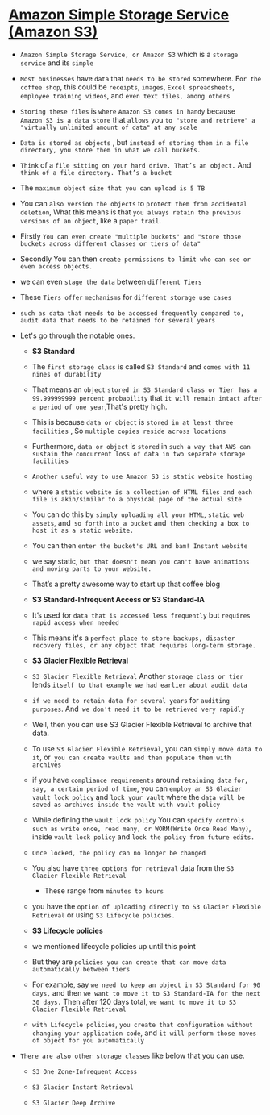 # <ins> Amazon Simple Storage Service (Amazon S3) </ins> #

-  `Amazon Simple Storage Service, or Amazon S3` which is a `storage service` and its `simple`

- `Most businesses` have `data` that `needs to be stored` somewhere. F`or the coffee shop`, this could be `receipts`, `images`, `Excel spreadsheets`, `employee training videos`, and `even text files, among others`

- `Storing these files` is `where` `Amazon S3 comes in handy` because ` Amazon S3 is a data store` that `allows` you `to "store and retrieve" a "virtually unlimited amount of data" at any scale`

-  `Data is stored as objects` , but `instead of storing them in a file directory, you store them in what we call buckets.`

- `Think` of a `file sitting on your hard drive. That’s an object.` And `think of a file directory. That’s a bucket`

- The `maximum object size that you can upload is 5 TB`

-  You can `also version the objects` to `protect them from accidental deletion`, What this means is that `you always retain the previous versions of an object`, like a `paper trail`.

- Firstly `You can even create "multiple buckets" and "store those buckets across different classes or tiers of data" `

- Secondly You can then `create permissions to limit who can see or even access objects.`

- we can even `stage the data` between `different Tiers`

- These `Tiers offer` `mechanisms` for `different storage use cases`

- `such as data that needs to be accessed frequently compared to, audit data that needs to be retained for several years`

- Let's go through the notable ones. 

    - **S3 Standard** 

    - The `first storage class` is called `S3 Standard` and `comes with 11 nines of durability`

    - That means an `object` `stored in S3 Standard class or Tier ` `has a 99.999999999 percent probability` that `it will remain intact after a period of one year`,That's pretty high.

    - This is because `data or object` is `stored in at least three facilities` , So `multiple copies reside across locations`

    - Furthermore, `data or object` is `stored` in `such a way that` `AWS can sustain the concurrent loss of data in two separate storage facilities`

    - `Another useful way to use Amazon S3 is static website hosting`

    - where a `static website is a collection of HTML files and each file is akin/similar to a physical page of the actual site`

    - You can do this by `simply uploading all your HTML`, `static web assets`, and` so forth` `into a bucket` and` then checking a box to host it as a static website.`

    -  You can then `enter the bucket's URL and bam! Instant website`

    -  we say static, `but that doesn't mean you can't have animations and moving parts to your website.`

    -  That’s a pretty awesome way to start up that coffee blog

        
    - **S3 Standard-Infrequent Access or S3 Standard-IA**
    
    - It’s used for `data that is accessed less frequently` but `requires rapid access when needed`

    - This means it's a `perfect place to store backups, disaster recovery files, or any object that requires long-term storage.`

    - **S3 Glacier Flexible Retrieval**

    - `S3 Glacier Flexible Retrieval` Another `storage class or tier` lends `itself to that example we had earlier about audit data`

    - `if we need to retain data for several years` for `auditing purposes`. And` we don't need it to be retrieved very rapidly`

    - Well, then you can use S3 Glacier Flexible Retrieval to archive that data.

    - To use `S3 Glacier Flexible Retrieval`, you can `simply move data to it`, or` you can create vaults and then populate them with archives`

    - if you have `compliance requirements` around `retaining data` `for, say, a certain period of time`, you can `employ an S3 Glacier vault lock policy` and `lock your vault` where the `data will be saved as archives inside the vault with vault policy`

    - While defining the `vault lock policy` You can `specify controls such as write once, read many, or WORM(Write Once Read Many)`, inside `vault lock policy` and `lock the policy from future edits.`

    - `Once locked, the policy can no longer be changed`

    - You also have `three options for retrieval` data from the `S3 Glacier Flexible Retrieval`

        - These range from `minutes to hours`

    -  you have the `option of uploading directly to S3 Glacier Flexible Retrieval` or using `S3 Lifecycle policies.`

    - **S3 Lifecycle policies**
    
    -  we mentioned lifecycle policies up until this point

    - But they are `policies you can create that can move data automatically between tiers`

    - For example, say `we need to keep an object in S3 Standard for 90 days,` and then `we want to move it to S3 Standard-IA for the next 30 days.` Then after 120 days total, `we want to move it to S3 Glacier Flexible Retrieval`

    - `with Lifecycle policies`, `you create that configuration without changing your application code`, and `it will perform those moves of object for you automatically`


- `There are also other storage classes` like below that you can use.
    
    - `S3 One Zone-Infrequent Access `
    
    - `S3 Glacier Instant Retrieval`
    
    - `S3 Glacier Deep Archive` 